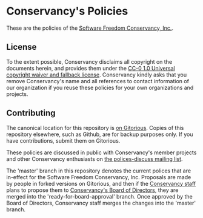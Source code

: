 Conservancy's Policies
======================

These are the policies of the [Software Freedom Conservancy, Inc.](https://sfconservancy.org).

License
-------

To the extent possible, Conservancy disclaims all copyright on the documents
herein, and provides them under the
[CC-0 1.0 Universal copyright waiver and fallback license](CC0-1.0.txt).
Conservancy kindly asks that you remove Conservancy's name and all references
to contact information of our organization if you reuse these policies for
your own organizations and projects.

Contributing
------------

The canonical location for this repository is
[on Gitorious](https://gitorious.org/conservancy/policies).  Copies of this
repository elsewhere, such as Github, are for backup purposes only.  If you
have contributions, submit them on Gitorious.

These policies are discussed in public with Conservancy's member projects and
other Conservancy enthusiasts on
[the polices-discuss mailing list](http://lists.sfconservancy.org/mailman/listinfo/policies-discuss).

The 'master' branch in this repository denotes the current polices that are
in-effect for the Software Freedom Conservancy, Inc.  Proposals are made by
people in forked versions on Gitorious, and then if the
[Conservancy staff](https://sfconservancy.org/about/staff/) plans to propose
them to
[Conservancy's Board of Directors](https://sfconservancy.org/about/board/),
they are merged into the 'ready-for-board-approval' branch.  Once approved by
the Board of Directors, Conservancy staff merges the changes into the
'master' branch.

